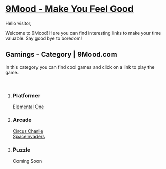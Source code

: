 <h1> <a href="http://www.9mood.com/" target="_blank">9Mood - Make You Feel Good</a> </h1>

<p>Hello visitor,</p>
<p>Welcome to 9Mood! Here you can find interesting links to make your time valuable. Say good bye to boredom!</p>

<h2> Gamings - Category | 9Mood.com </h2>
<p> In this category you can find cool games and click on a link to play the game. </p><br>
<ol>
  <li>
    <h3>Platformer</h3>
    <a href="https://9moodofficial.github.io/elemental-one/">Elemental One</a>
  </li>
  
  <li>
    <h3>Arcade</h3>
    <a href="https://9moodofficial.github.io/circus-charlie/">Circus Charlie</a><br>
    <a href="https://9moodofficial.github.io/SpaceInvaders/">SpaceInvaders</a>
  </li>
  
  <li>
    <h3>Puzzle</h3>
  <p> Coming Soon </p>
  </li>
  
</ol>
